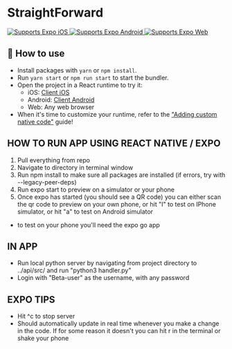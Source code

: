 # StraightForward

<p>
  <!-- iOS -->
  <a href="https://itunes.apple.com/app/apple-store/id982107779">
    <img alt="Supports Expo iOS" longdesc="Supports Expo iOS" src="https://img.shields.io/badge/iOS-4630EB.svg?style=flat-square&logo=APPLE&labelColor=999999&logoColor=fff" />
  </a>
  <!-- Android -->
  <a href="https://play.google.com/store/apps/details?id=host.exp.exponent&referrer=blankexample">
    <img alt="Supports Expo Android" longdesc="Supports Expo Android" src="https://img.shields.io/badge/Android-4630EB.svg?style=flat-square&logo=ANDROID&labelColor=A4C639&logoColor=fff" />
  </a>
  <!-- Web -->
  <a href="https://docs.expo.dev/workflow/web/">
    <img alt="Supports Expo Web" longdesc="Supports Expo Web" src="https://img.shields.io/badge/web-4630EB.svg?style=flat-square&logo=GOOGLE-CHROME&labelColor=4285F4&logoColor=fff" />
  </a>
</p>

## 🚀 How to use

- Install packages with `yarn` or `npm install`.
- Run `yarn start` or `npm run start` to start the bundler.
- Open the project in a React runtime to try it:
  - iOS: [Client iOS](https://itunes.apple.com/app/apple-store/id982107779)
  - Android: [Client Android](https://play.google.com/store/apps/details?id=host.exp.exponent&referrer=blankexample)
  - Web: Any web browser
- When it's time to customize your runtime, refer to the ["Adding custom native code"](https://docs.expo.dev/workflow/customizing/) guide!

## HOW TO RUN APP USING REACT NATIVE / EXPO
1. Pull everything from repo
2. Navigate to directory in terminal window
3. Run npm install to make sure all packages are installed (if errors, try with --legacy-peer-deps)
4. Run expo start to preview on a simulator or your phone
5. Once expo has started (you should see a QR code) you can either scan the qr code to preview on your own phone, or hit "I" to test on IPhone simulator, or hit "a" to test on Android simulator
- to test on your phone you'll need the expo go app

## IN APP
- Run local python server by navigating from project directory to ../api/src/ and run "python3 handler.py"
- Login with "Beta-user" as the username, with any password

## EXPO TIPS
- Hit ^c to stop server
- Should automatically update in real time whenever you make a change in the code. If for some reason it doesn't you can hit r in the terminal or shake your phone